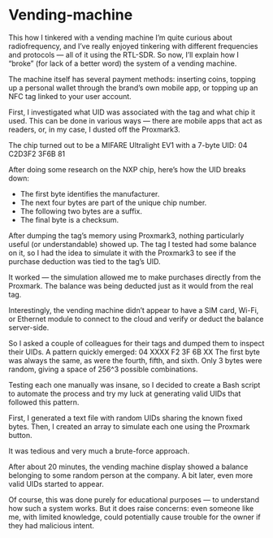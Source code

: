 # Vending-machine
This how I tinkered with a vending machine
I’m quite curious about radiofrequency, and I’ve really enjoyed tinkering with different frequencies and protocols — all of it using the RTL-SDR. So now, I’ll explain how I “broke” (for lack of a better word) the system of a vending machine.

The machine itself has several payment methods: inserting coins, topping up a personal wallet through the brand’s own mobile app, or topping up an NFC tag linked to your user account.

First, I investigated what UID was associated with the tag and what chip it used. This can be done in various ways — there are mobile apps that act as readers, or, in my case, I dusted off the Proxmark3.

The chip turned out to be a MIFARE Ultralight EV1 with a 7-byte UID:
04 C2D3F2 3F6B 81

After doing some research on the NXP chip, here’s how the UID breaks down:
- The first byte identifies the manufacturer.
- The next four bytes are part of the unique chip number.
- The following two bytes are a suffix.
- The final byte is a checksum.

After dumping the tag’s memory using Proxmark3, nothing particularly useful (or understandable) showed up. The tag I tested had some balance on it, so I had the idea to simulate it with the Proxmark3 to see if the purchase deduction was tied to the tag’s UID.

It worked — the simulation allowed me to make purchases directly from the Proxmark. The balance was being deducted just as it would from the real tag.

Interestingly, the vending machine didn’t appear to have a SIM card, Wi-Fi, or Ethernet module to connect to the cloud and verify or deduct the balance server-side.

So I asked a couple of colleagues for their tags and dumped them to inspect their UIDs. A pattern quickly emerged:
 04 XXXX F2 3F 6B XX
The first byte was always the same, as were the fourth, fifth, and sixth.
Only 3 bytes were random, giving a space of 256^3 possible combinations.

Testing each one manually was insane, so I decided to create a Bash script to automate the process and try my luck at generating valid UIDs that followed this pattern.

First, I generated a text file with random UIDs sharing the known fixed bytes. Then, I created an array to simulate each one using the Proxmark button.

It was tedious and very much a brute-force approach.

After about 20 minutes, the vending machine display showed a balance belonging to some random person at the company. A bit later, even more valid UIDs started to appear.

Of course, this was done purely for educational purposes — to understand how such a system works. But it does raise concerns: even someone like me, with limited knowledge, could potentially cause trouble for the owner if they had malicious intent.
